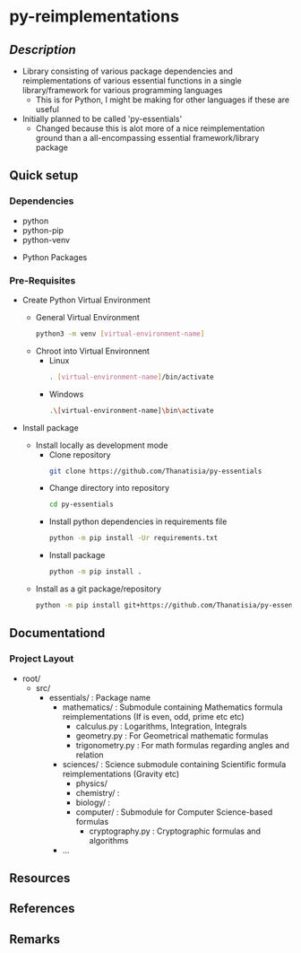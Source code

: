 py-reimplementations
====================

*Description*
-------------
- Library consisting of various package dependencies and reimplementations of various essential functions in a single library/framework for various programming languages
    + This is for Python, I might be making for other languages if these are useful
- Initially planned to be called 'py-essentials'
    + Changed because this is alot more of a nice reimplementation ground than a all-encompassing essential framework/library package

## Quick setup
### Dependencies
+ python
+ python-pip
+ python-venv
- Python Packages

### Pre-Requisites
- Create Python Virtual Environment
    - General Virtual Environment
        ```bash
        python3 -m venv [virtual-environment-name]
        ```
    - Chroot into Virtual Environnent
        - Linux
            ```bash
            . [virtual-environment-name]/bin/activate
            ```
        - Windows
            ```bash
            .\[virtual-environment-name]\bin\activate
            ```

- Install package
    - Install locally as development mode
        - Clone repository
            ```bash
            git clone https://github.com/Thanatisia/py-essentials
            ```
        - Change directory into repository
            ```bash
            cd py-essentials
            ```
        - Install python dependencies in requirements file
            ```bash
            python -m pip install -Ur requirements.txt
            ```
        - Install package
            ```bash
            python -m pip install .
            ```
    - Install as a git package/repository
        ```bash
        python -m pip install git+https://github.com/Thanatisia/py-essentials
        ```

## Documentationd

### Project Layout
- root/
    - src/
        - essentials/ : Package name
            - mathematics/ : Submodule containing Mathematics formula reimplementations (If is even, odd, prime etc etc)
                + calculus.py : Logarithms, Integration, Integrals
                + geometry.py : For Geometrical mathematic formulas
                + trigonometry.py : For math formulas regarding angles and relation
            - sciences/ : Science submodule containing Scientific formula reimplementations (Gravity etc)
                - physics/
                - chemistry/ : 
                - biology/ :
                - computer/ : Submodule for Computer Science-based formulas
                    - cryptography.py : Cryptographic formulas and algorithms
            - ...

## Resources

## References

## Remarks

